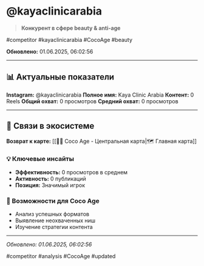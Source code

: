# @kayaclinicarabia

> **Конкурент в сфере beauty & anti-age**

#competitor #kayaclinicarabia #CocoAge #beauty

**Обновлено:** 01.06.2025, 06:02:56

---

## 📊 Актуальные показатели

**Instagram:** @kayaclinicarabia
**Полное имя:** Kaya Clinic Arabia
**Контент:** 0 Reels
**Общий охват:** 0 просмотров
**Средний охват:** 0 просмотров

---

## 🔗 Связи в экосистеме

**Возврат к карте:** [[🥥✨ Coco Age - Центральная карта|🗺️ Главная карта]]

### 💡 Ключевые инсайты
- **Эффективность:** 0 просмотров в среднем
- **Активность:** 0 публикаций
- **Позиция:** Значимый игрок

### 🎯 Возможности для Coco Age
- Анализ успешных форматов
- Выявление неохваченных ниш
- Изучение стратегии контента

---

*Обновлено: 01.06.2025, 06:02:56*

#competitor #analysis #CocoAge #updated